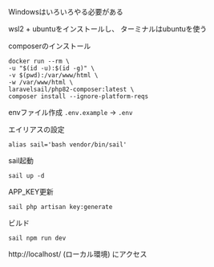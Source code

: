 Windowsはいろいろやる必要がある

wsl2 + ubuntuをインストールし、 ターミナルはubuntuを使う

composerのインストール
```
docker run --rm \
-u "$(id -u):$(id -g)" \
-v $(pwd):/var/www/html \
-w /var/www/html \
laravelsail/php82-composer:latest \
composer install --ignore-platform-reqs
```
envファイル作成
``.env.example`` → ``.env``

エイリアスの設定
```
alias sail='bash vendor/bin/sail'
```

sail起動
```
sail up -d
```

APP_KEY更新
```
sail php artisan key:generate
```

ビルド
```
sail npm run dev
```

http://localhost/ (ローカル環境) にアクセス
